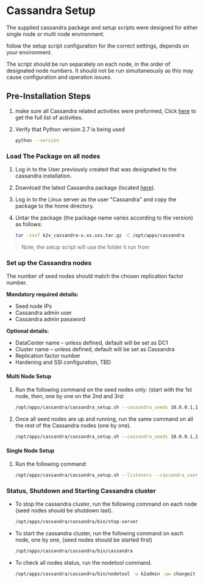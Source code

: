 # Cassandra Setup

The supplied cassandra package and setup scripts were designed for either single node or multi node environment.

follow the setup script configuration for the correct settings, depends on your environment.

The script should be run separately on each node, in the order of designated node numbers. It should not be run simultaneously as this may cause configuration and operation issues.


## Pre-Installation Steps

1. make sure all Cassandra related activities were preformed, Click [here](01_Fabric_7.xx_Installation_intro.md) to get the full list of activities.

2. Verify that Python version 2.7 is being used

    ~~~bash
    python --version
    ~~~


### Load The Package on all nodes

1. Log in to the User previously created that was designated to the cassandra installation.

2. Download the latest Cassandra package (located [here](https://download.k2view.com/index.php/s/dMH2PWuIErPFszK)).

2. Log in to the Linux server as the user "Cassandra" and copy the package to the home directory.

3. Untar the package (the package name varies according to the version) as follows:

    ~~~bash
    tar -zxvf k2v_cassandra-x.xx.xxx.tar.gz -C /opt/apps/cassandra
    ~~~
> Note, the setup script will use the folder it run from

### Set up the Cassandra nodes

The number of seed nodes should match the chosen replication factor number.

**Mandatory required details:**
* Seed node IPs
* Cassandra admin user
* Cassandra admin password


**Optional details:**
* DataCenter name – unless defined, default will be set as DC1
* Cluster name – unless defined, default will be set as Cassandra
* Replication factor number
* Hardening and SSl configuration, TBD 


#### Multi Node Setup
1. Run the following command on the seed nodes only: (start with the 1st node, then, one by one on the 2nd and 3rd:

    ~~~bash
    /opt/apps/cassandra/cassandra_setup.sh --cassandra_seeds 10.0.0.1,10.0.0.2,10.0.0.3 --cassandra_user k2admin --cassandra_password changeit --cassandra_replication_factor 3
    ~~~

2. Once all seed nodes are up and running, run the same command on all the rest of the Cassandra nodes (one by one).

    ~~~bash
    /opt/apps/cassandra/cassandra_setup.sh --cassandra_seeds 10.0.0.1,10.0.0.2,10.0.0.3 --cassandra_user k2admin --cassandra_password changeit --cassandra_replication_factor 3
    ~~~

#### Single Node Setup

1. Run the following command:

	~~~bash
	/opt/apps/cassandra/cassandra_setup.sh --listeners --cassandra_user k2admin --cassandra_password changeit
	~~~

### Status, Shutdown and Starting Cassandra cluster

* To stop the cassandra cluster, run the following command on each node (seed nodes should be shutdown last).

    ~~~bash
    /opt/apps/cassandra/cassandra/bin/stop-server
    ~~~

* To start the cassandra cluster, run the following command on each node, one by one, (seed nodes should be started first)
    ~~~bash
    /opt/apps/cassandra/cassandra/bin/cassandra
    ~~~~

* To check all nodes status, run the nodetool command.

    ~~~bash
    /opt/apps/cassandra/cassandra/bin/nodetool -u k2admin -pw changeit status
    ~~~
